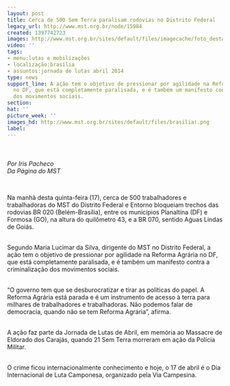 ```yaml
---
layout: post
title: Cerca de 500 Sem Terra paralisam rodovias no Distrito Federal
legacy_url: http://www.mst.org.br/node/15984
created: 1397742723
images: http://www.mst.org.br/sites/default/files/imagecache/foto_destaque/brasilia!.png
video: ''
tags:
- menu:lutas e mobilizações
- localização:brasília
- assuntos:jornada de lutas abril 2014
type: news
support_line: A ação tem o objetivo de pressionar por agilidade na Reforma Agrária
  no DF, que está completamente paralisada, e é também um manifesto contra a criminalização
  dos movimentos sociais.
section: 
hat: ''
picture_week: ''
images_hd: http://www.mst.org.br/sites/default/files/brasilia!.png
label: 
---
```

<p class="MsoNormal"><img style="margin: 10px;" src="http://www.mst.org.br/sites/default/files/brasilia.jpg" alt=""><br><em><br>Por Iris Pacheco<br>Da Página do MST</em></p><p class="MsoNormal"><span>&nbsp;</span></p><p class="MsoNormal"><span>Na manhã desta quinta-feira (17), cerca de 500 trabalhadores e trabalhadoras do MST do Distrito Federal e Entorno bloqueiam trechos das rodovias BR 020 (Belém-Brasília), entre os municípios Planaltina (DF) e Formosa (GO), na altura do quilômetro 43, e a BR 070, sentido Aǵuas Lindas de Goiás.</span></p><p class="MsoNormal"><span><br>Segundo Maria Lucimar da Silva, dirigente do MST no Distrito Federal, a ação tem o objetivo de pressionar por agilidade na Reforma Agrária no DF, que está completamente paralisada, e é também um manifesto contra a criminalização dos movimentos sociais.</span></p><p class="MsoNormal"><span><br>“O governo tem que se desburocratizar e tirar as políticas do papel. A Reforma Agrária está parada e é um instrumento de acesso à terra para milhares de trabalhadores e trabalhadoras. Não podemos falar de democracia, quando não se tem Reforma Agrária”, afirma.</span></p><p class="MsoNormal"><span><br>A ação faz parte da Jornada de Lutas de Abril, em memória ao Massacre de Eldorado dos Carajás, quando 21 Sem Terra morreram em ação da Polícia Militar.</span></p><p class="MsoNormal"><span><br>O crime ficou internacionalmente conhecimento e hoje, o 17 de abril é o Dia Internacional de Luta Camponesa, organizado pela Via Campesina.</span></p><p class="MsoNormal">&nbsp;</p><p class="MsoNormal"><span></span></p>

